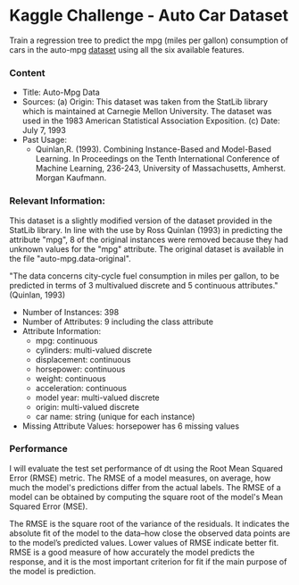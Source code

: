 # Kaggle Challenge - Auto Car Dataset


Train a regression tree to predict the mpg (miles per gallon) consumption of cars in the auto-mpg [dataset](https://www.kaggle.com/uciml/autompg-dataset) using all the six available features.

### Content
- Title: Auto-Mpg Data
- Sources: (a) Origin: This dataset was taken from the StatLib library which is maintained at Carnegie Mellon University. The dataset was used in the 1983 American Statistical Association Exposition. (c) Date: July 7, 1993
- Past Usage:
    - Quinlan,R. (1993). Combining Instance-Based and Model-Based Learning. In Proceedings on the Tenth International Conference of Machine Learning, 236-243, University of Massachusetts, Amherst. Morgan Kaufmann.


### Relevant Information:

This dataset is a slightly modified version of the dataset provided in the StatLib library. In line with the use by Ross Quinlan (1993) in predicting the attribute "mpg", 8 of the original instances were removed because they had unknown values for the "mpg" attribute. The original dataset is available in the file "auto-mpg.data-original".

"The data concerns city-cycle fuel consumption in miles per gallon, to be predicted in terms of 3 multivalued discrete and 5 continuous attributes." (Quinlan, 1993)

- Number of Instances: 398
- Number of Attributes: 9 including the class attribute
- Attribute Information:
    -  mpg: continuous
    -  cylinders: multi-valued discrete
    -  displacement: continuous
    -  horsepower: continuous
    -  weight: continuous
    -  acceleration: continuous
    -  model year: multi-valued discrete
    -  origin: multi-valued discrete
    -  car name: string (unique for each instance)
 -  Missing Attribute Values: horsepower has 6 missing values
 
 
 ### Performance
I will evaluate the test set performance of dt using the Root Mean Squared Error (RMSE) metric. The RMSE of a model measures, on average, how much the model's predictions differ from the actual labels. The RMSE of a model can be obtained by computing the square root of the model's Mean Squared Error (MSE).

The RMSE is the square root of the variance of the residuals. It indicates the absolute fit of the model to the data–how close the observed data points are to the model’s predicted values. Lower values of RMSE indicate better fit. RMSE is a good measure of how accurately the model predicts the response, and it is the most important criterion for fit if the main purpose of the model is prediction.
